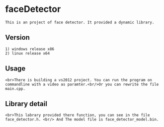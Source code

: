 # faceDetector
    This is an project of face detector. It provided a dynamic library.

## Version
    1) windows release x86
    2) linux release x64

## Usage
    <br>There is building a vs2012 project. You can run the program on commandline with a video as paramter.<br/>Or you can rewrite the file main.cpp.

## Library detail
    <br>This labrary provided there function, you can see in the file face_detector.h. <br/> And The model file is face_detector_model.bin.


